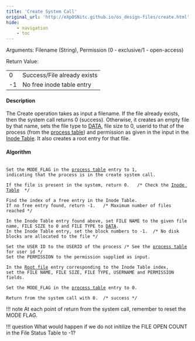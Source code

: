 ```yaml
---
title: 'Create System Call'
original_url: 'http://eXpOSNitc.github.io/os_design-files/create.html'
hide:
    - navigation
    - toc
---
```


Arguments: Filename (String), Permission (0 - exclusive/1 - open-access) 


Return Value:

|  |  |
| --- | --- |
| 0 | Success/File already exists |
| -1 | No free inode table entry |


#### Description
The Create operation takes as input a filename. If the file already exists, then the system call returns 0 (success). Otherwise, it creates an empty file by that name, sets the file type to [DATA](../support-tools/constants.md), file size to 0, userid to that of the process (from the [process table](process-table.md)) and permission as given in the input in the [Inode Table](disk-ds.md#inode_table). It also creates a root entry for that file.
  


#### Algorithm

<pre><code>
Set the MODE_FLAG in the <a href="../../os-design/process-table/">process table</a> entry to 1, 
indicating that the process is in the create system call.

If the file is present in the system, return 0.   /* Check the <a href="../../os-design/disk-ds/#inode_table" target="_blank">Inode Table</a>  */ 
      
Find the index of a free entry in the Inode Table. 
If no free entry found, return -1.   /* Maximum number of files reached */
             
In the Inode Table entry found above, set FILE NAME to the given file name, FILE SIZE to 0 and FILE TYPE to <a href="../../support-tools/constants/" target="_blank">DATA</a>.
In the Inode Table entry, set the block numbers to -1.  /* No disk blocks are allocated to the file */

Set the USER ID to the USERID of the process /* See the <a href="../../os-design/process-table/">process table</a> for user id */
Set the PERMISSION to the permission supplied as input.

In the <a href="../../os-design/disk-ds/#root_file" target="_blank">Root file</a> entry corresponding to the Inode Table index, 
set the FILE NAME, FILE SIZE, FILE TYPE, USERNAME and PERMISSION fields.

Set the MODE_FLAG in the <a href="../../os-design/process-table/">process table</a> entry to 0.

Return from the system call with 0.  /* success */
</code></pre> 

!!! note
    At each point of return from the system call, remember to reset the MODE FLAG.

!!! question
    What would happen if we do not initilize the FILE OPEN COUNT in the File Status Table to -1?














































